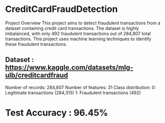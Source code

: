 # CreditCardFraudDetection

Project Overview
This project aims to detect fraudulent transactions from a dataset containing credit card transactions. The dataset is highly imbalanced, with only 492 fraudulent transactions out of 284,807 total transactions. This project uses machine learning techniques to identify these fraudulent transactions.

## Dataset : https://www.kaggle.com/datasets/mlg-ulb/creditcardfraud

Number of records: 284,807
Number of features: 31
Class distribution:
0: Legitimate transactions (284,315)
1: Fraudulent transactions (492)

# Test Accuracy : 96.45%
